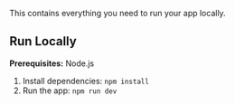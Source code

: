 
This contains everything you need to run your app locally.

## Run Locally

**Prerequisites:**  Node.js


1. Install dependencies:
   `npm install`
2. Run the app:
   `npm run dev`
